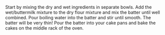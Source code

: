 Start by mixing the dry and wet ingredients in separate bowls.
Add the wet/buttermilk mixture to the dry flour mixture and mix the batter until well combined.
Pour boiling water into the batter and stir until smooth. The batter will be very thin!
Pour the batter into your cake pans and bake the cakes on the middle rack of the oven.